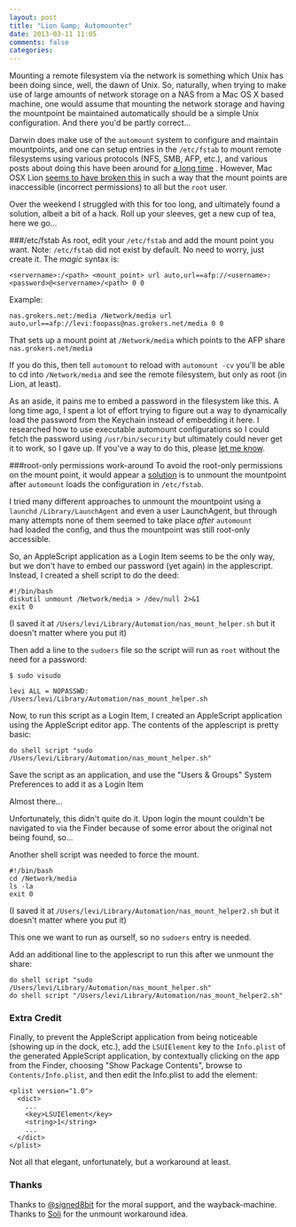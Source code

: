 ```yaml
---
layout: post
title: "Lion &amp; Automounter"
date: 2013-03-11 11:05
comments: false
categories:
---
```

Mounting a remote filesystem via the network is something which Unix has been doing since,
well, the dawn of Unix. So, naturally, when trying to make use of large amounts of network
storage on a NAS from a Mac OS X based machine, one would assume that mounting the network
storage and having the mountpoint be maintained automatically should be a simple Unix
configuration. And there you'd be partly correct...

Darwin does make use of the `automount` system to configure and maintain mountpoints, and
one can setup entries in the `/etc/fstab` to mount remote filesystems using various
protocols (NFS, SMB, AFP, etc.), and various posts about doing this have been around for
[a long time](http://web.archive.org/web/20090831103644/http://blogs.sun.com/lowbit/entry/easy_afp_autmount_on_os)
. However, Mac OSX Lion [seems to have broken this](https://discussions.apple.com/thread/3221944)
in such a way that the mount points are inaccessible (incorrect permissions) to all but
the `root` user.

Over the weekend I struggled with this for too long, and ultimately found a solution,
albeit a bit of a hack. Roll up your sleeves, get a new cup of tea, here we go...

###/etc/fstab
As root, edit your `/etc/fstab` and add the mount point you want.
Note: `/etc/fstab` did not exist by default. No need to worry, just create it. The _magic_
syntax is:

	<servername>:/<path> <mount_point> url auto,url==afp://<username>:<password>@<servername>/<path> 0 0

Example:

	nas.grokers.net:/media /Network/media url auto,url==afp://levi:foopass@nas.grokers.net/media 0 0

That sets up a mount point at `/Network/media` which points to the AFP share `nas.grokers.net/media`

If you do this, then tell `automount` to reload with `automount -cv` you'll be able to cd into
`/Network/media` and see the remote filesystem, but only as root (in Lion, at least).

As an aside, it pains me to embed a password in the filesystem like this. A long time ago,
I spent a lot of effort trying to figure out a way to dynamically load the password from
the Keychain instead of embedding it here. I researched how to use executable automount
configurations so I could fetch the password using `/usr/bin/security` but ultimately
could never get it to work, so I gave up. If you've a way to do this, please [let me know](mailto:levigroker@gmail.com).

###root-only permissions work-around
To avoid the root-only permissions on the mount point, it would appear a [solution](http://forums.plexapp.com/index.php/topic/14201-howto-automount-afpsmb-shares-using-autofs/?p=202429)
is to unmount the mountpoint after `automount` loads the configuration in `/etc/fstab`.

I tried many different approaches to unmount the mountpoint using a `launchd` `/Library/LaunchAgent`
and even a user LaunchAgent, but through many attempts none of them seemed to take place
_after_ `automount` had loaded the config, and thus the mountpoint was still root-only
accessible.

So, an AppleScript application as a Login Item seems to be the only way, but we don't have
to embed our password (yet again) in the applescript. Instead, I created a shell script to
do the deed:

	#!/bin/bash
	diskutil unmount /Network/media > /dev/null 2>&1
	exit 0

(I saved it at `/Users/levi/Library/Automation/nas_mount_helper.sh` but it doesn't matter where you put it)

Then add a line to the `sudoers` file so the script will run as `root` without the need
for a password:

`$ sudo visudo`

	levi ALL = NOPASSWD: /Users/levi/Library/Automation/nas_mount_helper.sh

Now, to run this script as a Login Item, I created an AppleScript application using the
AppleScript editor app. The contents of the applescript is pretty basic:

	do shell script "sudo /Users/levi/Library/Automation/nas_mount_helper.sh"

Save the script as an application, and use the "Users & Groups" System Preferences to add
it as a Login Item

Almost there...

Unfortunately, this didn't quite do it. Upon login the mount couldn't be navigated to via
the Finder because of some error about the original not being found, so...

Another shell script was needed to force the mount.

	#!/bin/bash
	cd /Network/media
	ls -la
	exit 0

(I saved it at `/Users/levi/Library/Automation/nas_mount_helper2.sh` but it doesn't matter where you put it)

This one we want to run as ourself, so no `sudoers` entry is needed.

Add an additional line to the applescript to run this after we unmount the share:

	do shell script "sudo /Users/levi/Library/Automation/nas_mount_helper.sh"
	do shell script "/Users/levi/Library/Automation/nas_mount_helper2.sh"

### Extra Credit

Finally, to prevent the AppleScript application from being noticeable (showing up in the dock, etc.),
add the `LSUIElement` key to the `Info.plist` of the generated AppleScript application,
by contextually clicking on the app from the Finder, choosing "Show Package Contents",
browse to `Contents/Info.plist`, and then edit the Info.plist to add the element:

	<plist version="1.0">
	  <dict>
	    ...
		<key>LSUIElement</key>
		<string>1</string>
		...
	  </dict>
	</plist>

Not all that elegant, unfortunately, but a workaround at least.

### Thanks

Thanks to [@signed8bit](https://twitter.com/signed8bit) for the moral support, and the wayback-machine.
Thanks to [Soli](http://forums.plexapp.com/index.php/user/22159-soli/) for the unmount workaround idea.
